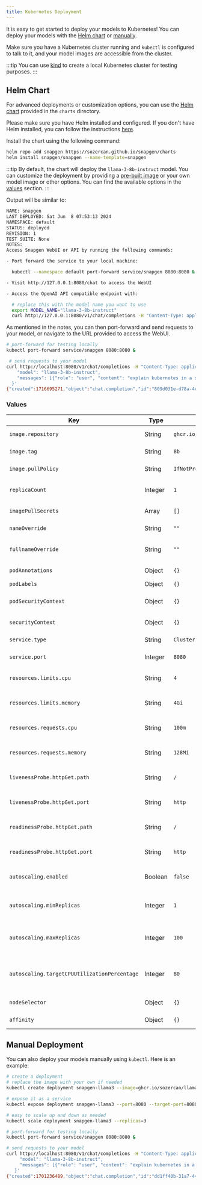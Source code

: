 ```yaml
---
title: Kubernetes Deployment
---
```


It is easy to get started to deploy your models to Kubernetes! You can deploy your models with the [Helm chart](#helm-chart) or [manually](#manual-deployment).

Make sure you have a Kubernetes cluster running and `kubectl` is configured to talk to it, and your model images are accessible from the cluster.

:::tip
You can use [kind](https://kind.sigs.k8s.io/) to create a local Kubernetes cluster for testing purposes.
:::

## Helm Chart

For advanced deployments or customization options, you can use the [Helm chart](https://helm.sh/) provided in the `charts` directory.

Please make sure you have Helm installed and configured. If you don't have Helm installed, you can follow the instructions [here](https://helm.sh/docs/intro/install/).

Install the chart using the following command:

```bash
helm repo add snapgen https://sozercan.github.io/snapgen/charts
helm install snapgen/snapgen --name-template=snapgen
```

:::tip
By default, the chart will deploy the `llama-3-8b-instruct` model. You can customize the deployment by providing a [pre-built image](premade-models.md) or your own model image or other options. You can find the available options in the [values](#values) section.
:::

Output will be similar to:

```bash
NAME: snapgen
LAST DEPLOYED: Sat Jun  8 07:53:13 2024
NAMESPACE: default
STATUS: deployed
REVISION: 1
TEST SUITE: None
NOTES:
Access Snapgen WebUI or API by running the following commands:

- Port forward the service to your local machine:

  kubectl --namespace default port-forward service/snapgen 8080:8080 &

- Visit http://127.0.0.1:8080/chat to access the WebUI

- Access the OpenAI API compatible endpoint with:

  # replace this with the model name you want to use
  export MODEL_NAME="llama-3-8b-instruct"
  curl http://127.0.0.1:8080/v1/chat/completions -H "Content-Type: application/json" -d "{\"model\": \"${MODEL_NAME}\", \"messages\": [{\"role\": \"user\", \"content\": \"what is the meaning of life?\"}]}"
```

As mentioned in the notes, you can then port-forward and send requests to your model, or navigate to the URL provided to access the WebUI.

```bash
# port-forward for testing locally
kubectl port-forward service/snapgen 8080:8080 &

 # send requests to your model
curl http://localhost:8080/v1/chat/completions -H "Content-Type: application/json" -d '{
    "model": "llama-3-8b-instruct",
    "messages": [{"role": "user", "content": "explain kubernetes in a sentence"}]
  }'
{"created":1716695271,"object":"chat.completion","id":"809d031e-d78a-4e3a-9719-04683d9e29f9","model":"llama-3-8b-instruct","choices":[{"index":0,"finish_reason":"stop","message":{"role":"assistant","content":"Kubernetes is an open-source container orchestration system that automates the deployment, scaling, and management of applications and services in a cloud-native environment."}}],"usage":{"prompt_tokens":11,"completion_tokens":31,"total_tokens":42}}
```

### Values

| Key                                          | Type    | Default                                                                               | Description                                        |
| -------------------------------------------- | ------- | ------------------------------------------------------------------------------------- | -------------------------------------------------- |
| `image.repository`                           | String  | `ghcr.io/sozercan/llama3`                                                             | The image repository                               |
| `image.tag`                                  | String  | `8b`                                                                                  | The image tag                                      |
| `image.pullPolicy`                           | String  | `IfNotPresent`                                                                        | The image pull policy                              |
| `replicaCount`                               | Integer | `1`                                                                                   | The number of replicas                             |
| `imagePullSecrets`                           | Array   | `[]`                                                                                  | Image pull secrets                                 |
| `nameOverride`                               | String  | `""`                                                                                  | Override the name                                  |
| `fullnameOverride`                           | String  | `""`                                                                                  | Override the fullname                              |
| `podAnnotations`                             | Object  | `{}`                                                                                  | Pod annotations                                    |
| `podLabels`                                  | Object  | `{}`                                                                                  | Pod labels                                         |
| `podSecurityContext`                         | Object  | `{}`                                                                                  | Pod security context                               |
| `securityContext`                            | Object  | `{}`                                                                                  | Security context                                   |
| `service.type`                               | String  | `ClusterIP`                                                                           | Service type                                       |
| `service.port`                               | Integer | `8080`                                                                                | Service port                                       |
| `resources.limits.cpu`                       | String  | `4`                                                                                   | CPU resource limits                                |
| `resources.limits.memory`                    | String  | `4Gi`                                                                                 | Memory resource limits                             |
| `resources.requests.cpu`                     | String  | `100m`                                                                                | CPU resource requests                              |
| `resources.requests.memory`                  | String  | `128Mi`                                                                               | Memory resource requests                           |
| `livenessProbe.httpGet.path`                 | String  | `/`                                                                                   | Path for the liveness probe                        |
| `livenessProbe.httpGet.port`                 | String  | `http`                                                                                | Port for the liveness probe                        |
| `readinessProbe.httpGet.path`                | String  | `/`                                                                                   | Path for the readiness probe                       |
| `readinessProbe.httpGet.port`                | String  | `http`                                                                                | Port for the readiness probe                       |
| `autoscaling.enabled`                        | Boolean | `false`                                                                               | If autoscaling is enabled                          |
| `autoscaling.minReplicas`                    | Integer | `1`                                                                                   | Minimum number of replicas for autoscaling         |
| `autoscaling.maxReplicas`                    | Integer | `100`                                                                                 | Maximum number of replicas for autoscaling         |
| `autoscaling.targetCPUUtilizationPercentage` | Integer | `80`                                                                                  | Target CPU utilization percentage for autoscaling  |
| `nodeSelector`                               | Object  | `{}`                                                                                  | Node selector                                      |
| `affinity`                                   | Object  | `{}`                                                                                  | Affinity settings                                  |


## Manual Deployment

You can also deploy your models manually using `kubectl`. Here is an example:

```bash
# create a deployment
# replace the image with your own if needed
kubectl create deployment snapgen-llama3 --image=ghcr.io/sozercan/llama3:8b

# expose it as a service
kubectl expose deployment snapgen-llama3 --port=8080 --target-port=8080 --name=snapgen

# easy to scale up and down as needed
kubectl scale deployment snapgen-llama3 --replicas=3

# port-forward for testing locally
kubectl port-forward service/snapgen 8080:8080 &

# send requests to your model
curl http://localhost:8080/v1/chat/completions -H "Content-Type: application/json" -d '{
     "model": "llama-3-8b-instruct",
     "messages": [{"role": "user", "content": "explain kubernetes in a sentence"}]
   }'
{"created":1701236489,"object":"chat.completion","id":"dd1ff40b-31a7-4418-9e32-42151ab6875a","model":"llama-3-8b-instruct","choices":[{"index":0,"finish_reason":"stop","message":{"role":"assistant","content":"\nKubernetes is a container orchestration system that automates the deployment, scaling, and management of containerized applications in a microservices architecture."}}],"usage":{"prompt_tokens":0,"completion_tokens":0,"total_tokens":0}}
```
